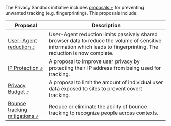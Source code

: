The Privacy Sandbox initiative includes [proposals &#10548;](https://developers.google.com/privacy-sandbox/overview/web?hl=en#what_are_the_privacy_sandbox_proposals) for preventing unwanted tracking (e.g. fingerprinting). This proposals include:

| Proposal                                                                                                                      | Description                                                                                                                                                           |
|-------------------------------------------------------------------------------------------------------------------------------|-----------------------------------------------------------------------------------------------------------------------------------------------------------------------|
| [User-Agent reduction &#10548;](https://developers.google.com/privacy-sandbox/protections/user-agent)                         | User-Agent reduction limits passively shared browser data to reduce the volume of sensitive information which leads to fingerprinting. The reduction is now complete. |
| [IP Protection &#10548;](https://developers.google.com/privacy-sandbox/protections/ip-protection)                             | A proposal to improve user privacy by protecting their IP address from being used for tracking.                                                                       |
| [Privacy Budget &#10548;](https://developers.google.com/privacy-sandbox/protections/privacy-budget)                           | A proposal to limit the amount of individual user data exposed to sites to prevent covert tracking.                                                                   |
| [Bounce tracking mitigations &#10548;](https://developers.google.com/privacy-sandbox/protections/bounce-tracking-mitigations) | Reduce or eliminate the ability of bounce tracking to recognize people across contexts.                                                                               |

